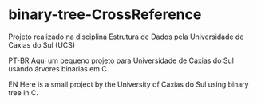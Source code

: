 # binary-tree-CrossReference

Projeto realizado na disciplina Estrutura de Dados pela Universidade de Caxias do Sul (UCS)

PT-BR Aqui um pequeno projeto para Universidade de Caxias do Sul usando árvores binarias em C.

EN Here is a small project by the University of Caxias do Sul using binary tree in C.

